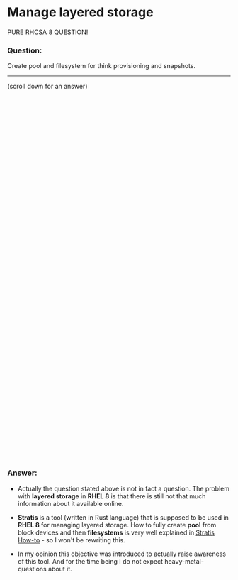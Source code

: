#  Manage layered storage

PURE RHCSA 8 QUESTION!

### Question:
Create pool and filesystem for think provisioning and snapshots.

***
(scroll down for an answer)

<br/><br/><br/><br/><br/><br/><br/><br/><br/><br/><br/><br/><br/><br/><br/><br/><br/><br/><br/><br/><br/><br/><br/><br/>
<br/><br/><br/><br/><br/><br/><br/><br/><br/><br/><br/><br/><br/><br/><br/><br/><br/><br/><br/><br/><br/><br/><br/><br/>

### Answer:

* Actually the question stated above is not in fact a question. The problem with **layered storage** in **RHEL 8** is that 
there is still not that much information about it available online.

* **Stratis** is a tool (written in Rust language) that is supposed to be used in **RHEL 8** for managing layered storage.
How to fully create **pool** from block devices and then **filesystems** is very well explained in <a href="https://stratis-storage.github.io/howto/">Stratis How-to</a> - so I won't 
be rewriting this. 

* In my opinion this objective was introduced to actually raise awareness of this tool. And for the time being I do not expect heavy-metal-questions
 about it.